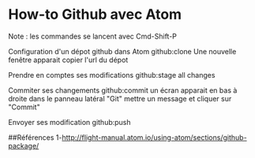 # How-to Github avec Atom

Note : les commandes se lancent avec Cmd-Shift-P

Configuration d'un dépot github dans Atom
github:clone
Une nouvelle fenêtre apparait
copier l'url du dépot

Prendre en comptes ses modifications
github:stage all changes

Commiter ses changements
github:commit
un écran apparait en bas à droite dans le panneau latéral "Git"
mettre un message et cliquer sur "Commit"

Envoyer ses modification
github:push


##Références
1-http://flight-manual.atom.io/using-atom/sections/github-package/
